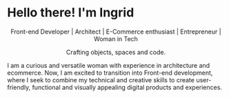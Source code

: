 <h1>Hello there! I'm Ingrid </h1>

<p align='center'>
  Front-end Developer | Architect | E-Commerce enthusiast | Entrepreneur | Woman in Tech
</p>

<p align='center'>
Crafting objects, spaces and code.

I am a curious and versatile woman with experience in architecture and ecommerce.
Now, I am excited to transition into Front-end development, where I seek to combine my technical and creative skills to create user-friendly, functional and visually appealing digital products and experiences.
</p>
